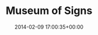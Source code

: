 ---
title:		"Museum of Signs"
type:		"photos"
mediatype:		"upload"
location:		"Berlin, Germany"
date:		"2014-02-09 17:00:35+00:00"
album:		"people"
filename:		"christina-light-museum.md"
series:		"signs-museum"
cl_public_id:		"people/christina-light-museum"
cl_version:		1497005406
format:		"tiff"
bytes:		6499376
width:		2560
height:		1440
colours:
- "#02011E"
- "#021392"
- "#010FC6"
- "#181025"
- "#1F1225"
- "#FEFEFA"
- "#342623"
- "#261723"
- "#756037"
- "#E9CD8F"
- "#372D2D"
- "#443721"
- "#866350"
- "#2E252D"
- "#14051C"
- "#383199"
exposure_mode:		"Manual"
program:		"Manual"
aperture:		"11.0"
focal_length:		"50.0 mm"
iso:		"1600"
shutter_speed:		"1/50"
metering:		"Spot"
flash:		"Off, Did not fire"
white_balance:		"Custom"
colour_temp:		"2250"
has_crop:		"false"
orientation:		"Horizontal (normal)"
camera_model:		"NIKON D800"
lens_info:		"Nikon Nikkor 50mm f/1.4"
artist:		"No artist info"
x_resolution:		"300"
y_resolution:		"300"
---